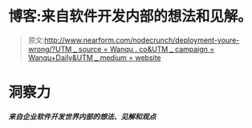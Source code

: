 # 博客:来自软件开发内部的想法和见解。

> 原文:[http://www.nearform.com/nodecrunch/deployment-youre-wrong/?UTM _ source = Wanqu . co&UTM _ campaign = Wanqu+Daily&UTM _ medium = website](http://www.nearform.com/nodecrunch/deployment-youre-wrong/?utm_source=wanqu.co&utm_campaign=Wanqu+Daily&utm_medium=website)

# 洞察力

##### 来自企业软件开发世界内部的想法、见解和观点